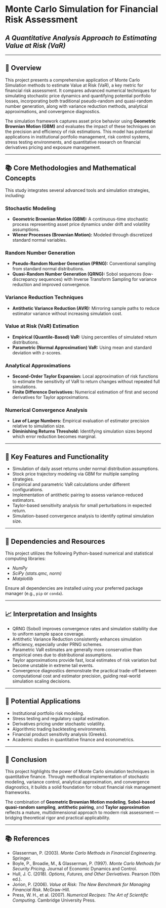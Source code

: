 # **Monte Carlo Simulation for Financial Risk Assessment**

## *A Quantitative Analysis Approach to Estimating Value at Risk (VaR)*

---

## 📌 **Overview**

This project presents a comprehensive application of Monte Carlo Simulation methods to estimate Value at Risk (VaR), a key metric for financial risk assessment. It compares advanced numerical techniques for simulating stochastic price dynamics and quantifying potential portfolio losses, incorporating both traditional pseudo-random and quasi-random number generation, along with variance reduction methods, analytical approximations, and convergence diagnostics.

The simulation framework captures asset price behavior using **Geometric Brownian Motion (GBM)** and evaluates the impact of these techniques on the precision and efficiency of risk estimations. This model has potential applications in institutional portfolio management, risk control systems, stress testing environments, and quantitative research on financial derivatives pricing and exposure management.

---

## 📚 **Core Methodologies and Mathematical Concepts**

This study integrates several advanced tools and simulation strategies, including:

### **Stochastic Modeling**

- **Geometric Brownian Motion (GBM):** A continuous-time stochastic process representing asset price dynamics under drift and volatility assumptions.
- **Wiener Processes (Brownian Motion):** Modeled through discretized standard normal variables.

### **Random Number Generation**

- **Pseudo-Random Number Generation (PRNG):** Conventional sampling from standard normal distributions.
- **Quasi-Random Number Generation (QRNG):** Sobol sequences (low-discrepancy sequences) with Inverse Transform Sampling for variance reduction and improved convergence.

### **Variance Reduction Techniques**

- **Antithetic Variance Reduction (AVR):** Mirroring sample paths to reduce estimator variance without increasing simulation cost.

### **Value at Risk (VaR) Estimation**

- **Empirical (Quantile-Based) VaR:** Using percentiles of simulated return distributions.
- **Parametric (Normal Approximation) VaR:** Using mean and standard deviation with z-scores.

### **Analytical Approximations**

- **Second-Order Taylor Expansion:** Local approximation of risk functions to estimate the sensitivity of VaR to return changes without repeated full simulations.
- **Finite Difference Derivatives:** Numerical estimation of first and second derivatives for Taylor approximations.

### **Numerical Convergence Analysis**

- **Law of Large Numbers:** Empirical evaluation of estimator precision relative to simulation size.
- **Diminishing Returns Threshold:** Identifying simulation sizes beyond which error reduction becomes marginal.

---

## 🧠 **Key Features and Functionality**

- Simulation of daily asset returns under normal distribution assumptions.
- Stock price trajectory modeling via GBM for multiple sampling strategies.
- Empirical and parametric VaR calculations under different configurations.
- Implementation of antithetic pairing to assess variance-reduced estimators.
- Taylor-based sensitivity analysis for small perturbations in expected return.
- Simulation-based convergence analysis to identify optimal simulation size.

---

## 🔎 **Dependencies and Resources**

This project utilizes the following Python-based numerical and statistical computing libraries:

- *NumPy*
- *SciPy (stats.qmc, norm)*
- *Matplotlib*

Ensure all dependencies are installed using your preferred package manager (e.g., `pip` or `conda`).

---

## 📈 **Interpretation and Insights**

- QRNG (Sobol) improves convergence rates and simulation stability due to uniform sample space coverage.
- Antithetic Variance Reduction consistently enhances simulation efficiency, especially under PRNG schemes.
- Parametric VaR estimates are generally more conservative than empirical ones due to distributional assumptions.
- Taylor approximations provide fast, local estimates of risk variation but become unstable in extreme tail events.
- Convergence diagnostics demonstrate the practical trade-off between computational cost and estimator precision, guiding real-world simulation scaling decisions.

---

## 🧮 **Potential Applications**

- Institutional portfolio risk modeling.
- Stress testing and regulatory capital estimation.
- Derivatives pricing under stochastic volatility.
- Algorithmic trading backtesting environments.
- Financial product sensitivity analysis (Greeks).
- Academic studies in quantitative finance and econometrics.

---

## 🏁 **Conclusion**

This project highlights the power of Monte Carlo simulation techniques in quantitative finance. Through methodical implementation of stochastic modeling, variance control, analytical approximation, and convergence diagnostics, it builds a solid foundation for robust financial risk management frameworks.

The combination of **Geometric Brownian Motion modeling**, **Sobol-based quasi-random sampling**, **antithetic pairing**, and **Taylor approximation** reflects a mature, multidimensional approach to modern risk assessment — bridging theoretical rigor and practical applicability.

---

## 📚 **References**

- Glasserman, P. (2003). *Monte Carlo Methods in Financial Engineering*. Springer.
- Boyle, P., Broadie, M., & Glasserman, P. (1997). *Monte Carlo Methods for Security Pricing*. Journal of Economic Dynamics and Control.
- Hull, J. C. (2018). *Options, Futures, and Other Derivatives*. Pearson (10th ed.).
- Jorion, P. (2006). *Value at Risk: The New Benchmark for Managing Financial Risk*. McGraw-Hill.
- Press, W. H., et al. (2007). *Numerical Recipes: The Art of Scientific Computing*. Cambridge University Press.
